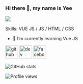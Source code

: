 ### Hi there 👋, my name is Yee
![](https://i.loli.net/2020/08/05/WZkUnbsfBrMau5A.png)


Skills: VUE JS / JS / HTML / CSS

- 🌱 I’m currently learning Vue JS 


[<img src='https://cdn.jsdelivr.net/npm/simple-icons@3.0.1/icons/github.svg' alt='github' height='40'>](https://github.com/yee-lab)  [<img src='https://cdn.jsdelivr.net/npm/simple-icons@3.0.1/icons/dev-dot-to.svg' alt='dev' height='40'>](https://dev.to/yee_hh)  [<img src='https://cdn.jsdelivr.net/npm/simple-icons@3.0.1/icons/facebook.svg' alt='facebook' height='40'>](https://www.facebook.com/dachui.wang.731)  

![GitHub stats](https://github-readme-stats.vercel.app/api?username=yee-lab&show_icons=true)  

![Profile views](https://gpvc.arturio.dev/yee-lab)  
